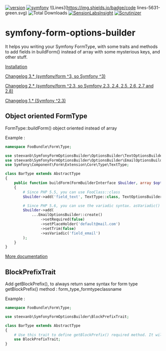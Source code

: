 [![version](https://img.shields.io/badge/version-3.3.2-green.svg)](https://github.com/steevanb/symfony-form-options-builder/tree/3.3.2)
[![symfony](https://img.shields.io/badge/symfony/form-^3-blue.svg)](https://symfony.com/)
![Lines](https://img.shields.io/badge/code lines-5631-green.svg)
![Total Downloads](https://poser.pugx.org/steevanb/symfony-form-options-builder/downloads)
[![SensionLabsInsight](https://img.shields.io/badge/SensionLabsInsight-platinum-brightgreen.svg)](https://insight.sensiolabs.com/projects/1353611f-3e46-4f92-a473-8a34cf2f23ec/analyses/16)
[![Scrutinizer](https://scrutinizer-ci.com/g/steevanb/symfony-form-options-builder/badges/quality-score.png?b=master)](https://scrutinizer-ci.com/g/steevanb/symfony-form-options-builder/)

symfony-form-options-builder
============================

It helps you writing your Symfony FormType, with some traits and methods to add fields in buildForm() instead of
array with some mysterious keys, and other stuff.

[Installation](Documentation/installation.md)

[Changelog 3.* (symfony/form ^3, so Symfony ^3)](Documentation/changelog_3_x.md)

[Changelog 2.* (symfony/form ^2.3, so Symfony 2.3, 2.4, 2.5, 2.6, 2.7 and 2.8)](Documentation/changelog_2_x.md)

[Changelog 1.* (Symfony ^2.3)](Documentation/changelog_1_x.md)

Object oriented FormType
------------------------

FormType::buildForm() object oriented instead of array

Example :
```php
namespace FooBundle\Form\Type;

use steevanb\SymfonyFormOptionsBuilder\OptionsBuilder\TextOptionsBuilder;
use steevanb\SymfonyFormOptionsBuilder\OptionsBuilder\EmailOptionsBuilder;
use Symfony\Component\Form\Extension\Core\Type\TextType;

class BarType extends AbstractType
{
    public function buildForm(FormBuilderInterface $builder, array $options)
    {
        # Since PHP 5.5, you can use FooClass::class
        $builder->add('field_text', TextType::class, TextOptionsBuilder::create()->asArray());

        # Since PHP 5.6, you can use the variadic syntax. asVariadic() parameter is field name.
        $builder->add(
            ...EmailOptionsBuilder::create()
                ->setRequired(false)
                ->setPlaceHolder('default@mail.com')
                ->setTrim(false)
                ->asVariadic('field_email')
        );
    }
}
```

[More documentation](Documentation/optionsbuilder.md)

BlockPrefixTrait
----------------

Add getBlockPrefix(), to always return same syntax for form type getBlockPrefix() method : form_type_formtypeclassname

Example :

```php
namespace FooBundle\Form\Type;

use steevanb\SymfonyFormOptionsBuilder\BlockPrefixTrait;

class BarType extends AbstractType
{
    # Use this trait to define getBlockPrefix() required method. It will return form_type_bar
    use BlockPrefixTrait;
}
```
